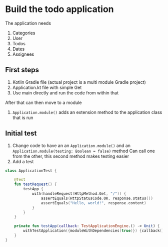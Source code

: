 # Build the todo application

The application needs
1. Categories
1. User
1. Todos
1. Dates
1. Assignees


## First steps
1. Kotlin Gradle file (actual project is a multi module Gradle project)
1. Application.kt file with simple Get
1. Use main directly and run the code from within that

After that can then move to a module
1. `Application.module()` adds an extension method  to the application class that is run

## Initial test
1. Change code to have an an `Application.module()` and an `Application.module(testing: Boolean = false)` method
Can call one from the other, this second method makes testing easier
1. Add a test 
``` kotlin
class ApplicationTest {

    @Test
    fun testRequest() {
        testApp {
            with(handleRequest(HttpMethod.Get, "/")) {
                assertEquals(HttpStatusCode.OK, response.status())
                assertEquals("Hello, world!", response.content)
            }
        }
    }

    private fun testApp(callback: TestApplicationEngine.() -> Unit) {
        withTestApplication({moduleWithDependencies(true)}) {callback()}
    }
}
```
